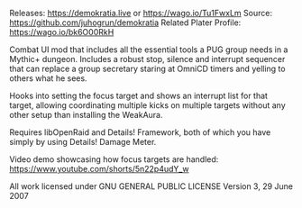 Releases: https://demokratia.live or https://wago.io/Tu1FwxLm
Source: https://github.com/juhogrun/demokratia
Related Plater Profile: https://wago.io/bk6O00RkH

Combat UI mod that includes all the essential tools a PUG group needs in a Mythic+ dungeon. Includes a robust stop, silence and interrupt sequencer that can replace a group secretary staring at OmniCD timers and yelling to others what he sees.

Hooks into setting the focus target and shows an interrupt list for that target, allowing coordinating multiple kicks on multiple targets without any other setup than installing the WeakAura.

Requires libOpenRaid and Details! Framework, both of which you have simply by using Details! Damage Meter.

Video demo showcasing how focus targets are handled: https://www.youtube.com/shorts/5n22p4udY_w

All work licensed under
GNU GENERAL PUBLIC LICENSE
Version 3, 29 June 2007
